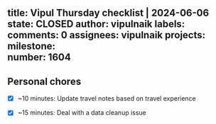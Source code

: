title:	Vipul Thursday checklist | 2024-06-06
state:	CLOSED
author:	vipulnaik
labels:	
comments:	0
assignees:	vipulnaik
projects:	
milestone:	
number:	1604
--
## Personal chores

- [x] ~10 minutes: Update travel notes based on travel experience
- [x] ~15 minutes: Deal with a data cleanup issue

